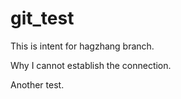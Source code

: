# git_test

This is intent for hagzhang branch.

Why I cannot establish the connection. 

Another test.
